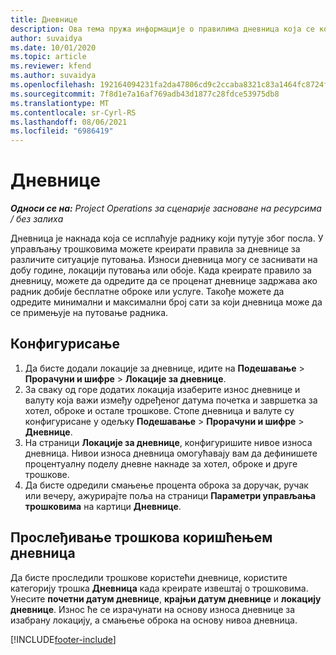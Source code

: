 ```yaml
---
title: Дневнице
description: Ова тема пружа информације о правилима дневница која се користе у управљању трошковима.
author: suvaidya
ms.date: 10/01/2020
ms.topic: article
ms.reviewer: kfend
ms.author: suvaidya
ms.openlocfilehash: 192164094231fa2da47806cd9c2ccaba8321c83a1464fc8724fa0d0a7618660f
ms.sourcegitcommit: 7f8d1e7a16af769adb43d1877c28fdce53975db8
ms.translationtype: MT
ms.contentlocale: sr-Cyrl-RS
ms.lasthandoff: 08/06/2021
ms.locfileid: "6986419"
---
```

# <a name="per-diems"></a>Дневнице

_**Односи се на:** Project Operations за сценарије засноване на ресурсима / без залиха_


Дневница је накнада која се исплаћује раднику који путује због посла. У управљању трошковима можете креирати правила за дневнице за различите ситуације путовања. Износи дневница могу се заснивати на добу године, локацији путовања или обоје. Када креирате правило за дневницу, можете да одредите да се проценат дневнице задржава ако радник добије бесплатне оброке или услуге. Такође можете да одредите минимални и максимални број сати за који дневница може да се примењује на путовање радника.

## <a name="configuration"></a>Конфигурисање 

1. Да бисте додали локације за дневнице, идите на **Подешавање** > **Прорачуни и шифре** > **Локације за дневнице**.
2. За сваку од горе додатих локација изаберите износ дневнице и валуту која важи између одређеног датума почетка и завршетка за хотел, оброке и остале трошкове. Стопе дневница и валуте су конфигурисане у одељку **Подешавање** > **Прорачуни и шифре** > **Дневнице**.
3. На страници **Локације за дневнице**, конфигуришите нивое износа дневница. Нивои износа дневница омогућавају вам да дефинишете процентуалну поделу дневне накнаде за хотел, оброке и друге трошкове. 
4. Да бисте одредили смањење процента оброка за доручак, ручак или вечеру, ажурирајте поља на страници **Параметри управљања трошковима** на картици **Дневнице**. 
    
## <a name="submit-expenses-using-per-diem"></a>Прослеђивање трошкова коришћењем дневница
Да бисте проследили трошкове користећи дневнице, користите категорију трошка **Дневница** када креирате извештај о трошковима. Унесите **почетни датум дневнице**, **крајњи датум дневнице** и **локацију дневнице**. Износ ће се израчунати на основу износа дневнице за изабрану локацију, а смањење оброка на основу нивоа дневница.


[!INCLUDE[footer-include](../includes/footer-banner.md)]